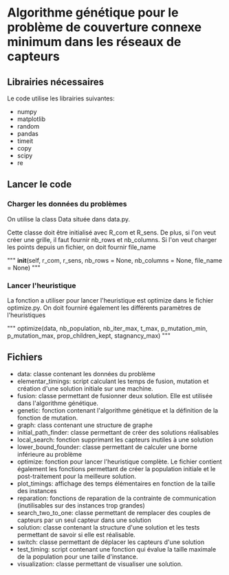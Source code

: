 # Algorithme génétique pour le problème de couverture connexe minimum dans les réseaux de capteurs



## Librairies nécessaires

Le code utilise les librairies suivantes:
* numpy
* matplotlib
* random
* pandas
* timeit
* copy
* scipy
* re

## Lancer le code

### Charger les données du problèmes

On utilise la class Data située dans data.py.

Cette classe doit être initialisé avec R_com et R_sens.
De plus, si l'on veut créer une grille, il faut fournir nb_rows et nb_columns.
Si l'on veut charger les points depuis un fichier, on doit fournir file_name

"""
__init__(self, r_com, r_sens, nb_rows = None, nb_columns = None, file_name = None)
"""

### Lancer l'heuristique

La fonction a utiliser pour lancer l'heuristique est optimize dans le fichier optimize.py.
On doit fourniré également les différents paramètres de l'heuristiques

"""
optimize(data, nb_population, nb_iter_max, t_max, p_mutation_min, p_mutation_max, prop_children_kept, stagnancy_max)
"""

## Fichiers

* data: classe contenant les données du problème
* elementar_timings: script calculant les temps de fusion, mutation et création d'une solution initiale sur une machine.
* fusion: classe permettant de fusionner deux solution. Elle est utilisée dans l'algorithme génétique.
* genetic: fonction contenant l'algorithme génétique et la définition de la fonction de mutation.
* graph: class contenant une structure de graphe
* initial_path_finder: classe permettant de créer des solutions réalisables
* local_search: fonction supprimant les capteurs inutiles à une solution
* lower_bound_founder: classe permettant de calculer une borne inférieure au problème
* optimize: fonction pour lancer l'heuristique complète. Le fichier contient également les fonctions permettant de créer la population initiale et le post-traitement pour la meilleure solution.
* plot_timings: affichage des temps élémentaires en fonction de la taille des instances
* reparation: fonctions de reparation de la contrainte de communication (inutilisables sur des instances trop grandes)
* search_two_to_one: classe permettant de remplacer des couples de capteurs par un seul capteur dans une solution
* solution: classe contenant la structure d'une solution et les tests permettant de savoir si elle est réalisable.
* switch: classe permettant de déplacer les capteurs d'une solution
* test_timing: script contenant une fonction qui évalue la taille maximale de la population pour une taille d'instance.
* visualization: classe permettant de visualiser une solution.

